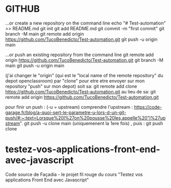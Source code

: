 
# GITHUB
…or create a new repository on the command line
echo "# Test-automation" >> README.md
git init
git add README.md
git commit -m "first commit"
git branch -M main
git remote add origin https://github.com/TucoBenedicto/Test-automation.git
git push -u origin main

…or push an existing repository from the command line
git remote add origin https://github.com/TucoBenedicto/Test-automation.git
git branch -M main
git push -u origin main

(j'ai changer le "origin" (qui est le "local name of the remote repository" du depot openclassroom) par "clone" pour etre etre envoyer sur mon repository "push" sur mon depot) soit sa: 
git remote add clone https://github.com/TucoBenedicto/Test-automation.git
au lieu de sa:
git remote add origin https://github.com/TucoBenedicto/Test-automation.git

pour finir un push :
(-u = upstream)
comprendre l'upstream : https://code-garage.fr/blog/a-quoi-sert-le-parametre-u-lors-d-un-git-push/#:~:text=Lorsque%20l%27on%20pousse%20les,appelle%20"l%27upstream".
git push -u clone main (uniquemenent la 1ere fois) , puis :
git push clone


# testez-vos-applications-front-end-avec-javascript
Code source de Façadia - le projet fil rouge du cours "Testez vos applications Front End avec Javascript" 
